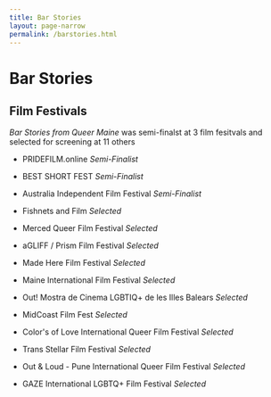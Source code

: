```yaml
---
title: Bar Stories
layout: page-narrow
permalink: /barstories.html
---
```


# Bar Stories 

## Film Festivals

*Bar Stories from Queer Maine* was semi-finalst at 3 film fesitvals and selected for screening at 11 others

- PRIDEFILM.online *Semi-Finalist* 

- BEST SHORT FEST *Semi-Finalist* 

- Australia Independent Film Festival *Semi-Finalist*

- Fishnets and Film *Selected*

- Merced Queer Film Festival *Selected*

- aGLIFF / Prism Film Festival *Selected*

- Made Here Film Festival *Selected*

- Maine International Film Festival *Selected*

- Out! Mostra de Cinema LGBTIQ+ de les Illes Balears *Selected*

- MidCoast Film Fest *Selected*

- Color's of Love International Queer Film Festival *Selected*

- Trans Stellar Film Festival *Selected*

- Out & Loud - Pune International Queer Film Festival *Selected*

- GAZE International LGBTQ+ Film Festival *Selected*
